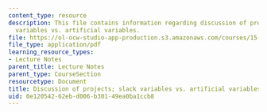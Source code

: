 ```yaml
---
content_type: resource
description: This file contains information regarding discussion of projects; slack
  variables vs. artificial variables.
file: https://ol-ocw-studio-app-production.s3.amazonaws.com/courses/15-053-optimization-methods-in-management-science-spring-2013/0e12054262ebd006b30149ea0ba1ccb8_MIT15_053S13_lec9.pdf
file_type: application/pdf
learning_resource_types:
- Lecture Notes
parent_title: Lecture Notes
parent_type: CourseSection
resourcetype: Document
title: Discussion of projects; slack variables vs. artificial variables
uid: 0e120542-62eb-d006-b301-49ea0ba1ccb8
---
```

